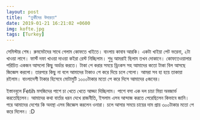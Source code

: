 ```yaml
---
layout: post
title:  "তুর্কীদের উদারতা"
date: 2019-01-21 16:21:02 +0600
img: kofte.jpg
tags: [Turkey]
---
```


সেমিস্টার শেষ। রুমমেটদের সাথে গেলাম কোফতে খাইতে। বাংলায় কাবাব আরকি। একটা খাইয়া পেট ভরেনা, ২টা খাওয়া লাগে। ফার্স্ট দফা খাওয়া দাওয়া কইরা রেস্ট নিচ্ছিলাম। শুধু আমরাই ছিলাম তখন দোকানে। কোফতেওয়ালার পরিচিত একজন আসলো কিছু অর্ডার করতে। টাকা পে করার সময়ে ড্রিংকস সহ আমাদের কতো টাকা বিল আসছে জিজ্ঞেস করলো। তারপরে কিছু না বলে আমাদের টাকাও পে করে দিয়ে চলে গেলো। আমরা সব হা হয়ে তাকায়া রইলাম। বাংলাদেশী টাকার হিসেবে মোটামুটি ১০০০টাকার মতো পে করে দিসে আমাদের ৫জনের। 

ইস্তানবুলে Fetih মসজিদের পাশে চা খেতে খেতে আড্ডা দিচ্ছিলাম। পাশে বসা এক দল চাচা মিয়া অবজার্ভ করতেছিলেন। আমাদের কথা বার্তার ধরন দেখে রাজনীতি, ইসলাম এসব আন্দাজ করতে পেরেছিলেন কিভাবে জানি। পরে আমাদের দেশের কি অবস্থা এসব জিজ্ঞেস করলেন ওনারা। চলে আসার সময়ে চায়ের দাম প্রায় ৩০০টাকার মতো পে করে দিলেন। :D
